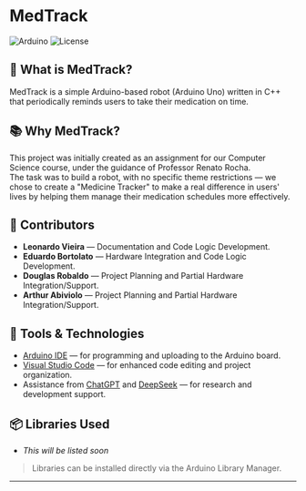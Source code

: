 # MedTrack
![Arduino](https://img.shields.io/badge/Platform-Arduino-green?style=flat-square&logo=arduino)
![License](https://img.shields.io/badge/License-MIT-blue?style=flat-square)


## 🤔 What is MedTrack?
MedTrack is a simple Arduino-based robot (Arduino Uno) written in C++ that periodically reminds users to take their medication on time.

## 📚 Why MedTrack?
This project was initially created as an assignment for our Computer Science course, under the guidance of Professor Renato Rocha.  
The task was to build a robot, with no specific theme restrictions — we chose to create a "Medicine Tracker" to make a real difference in users' lives by helping them manage their medication schedules more effectively.

## 👥 Contributors

- **Leonardo Vieira** — Documentation and Code Logic Development.
- **Eduardo Bortolato** — Hardware Integration and Code Logic Development.
- **Douglas Robaldo** — Project Planning and Partial Hardware Integration/Support.
- **Arthur Abiviolo** — Project Planning and Partial Hardware Integration/Support.

## 🔧 Tools & Technologies
- [Arduino IDE](https://www.arduino.cc/software) — for programming and uploading to the Arduino board.
- [Visual Studio Code](https://code.visualstudio.com) — for enhanced code editing and project organization.
- Assistance from [ChatGPT](https://chatgpt.com) and [DeepSeek](https://www.deepseek.com) — for research and development support.

## 📦 Libraries Used
- *This will be listed soon*

> Libraries can be installed directly via the Arduino Library Manager.

---
